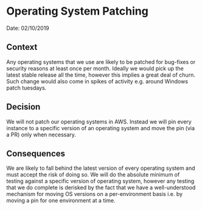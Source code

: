 # Operating System Patching

Date: 02/10/2019

## Context

Any operating systems that we use are likely to be patched for bug-fixes or security reasons at least once per month. Ideally we would pick up the latest stable release all the time, however this implies a great deal of churn. Such change would also come in spikes of activity e.g. around Windows patch tuesdays.

## Decision

We will not patch our operating systems in AWS. Instead we will pin every instance to a specific version of an operating system and move the pin (via a PR) only when necessary.

## Consequences

We are likely to fall behind the latest version of every operating system and must accept the risk of doing so. We will do the absolute minimum of testing against a specific version of operating system, however any testing that we do complete is derisked by the fact that we have a well-understood mechanism for moving OS versions on a per-environment basis i.e. by moving a pin for one environment at a time.
